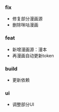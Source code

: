 ### fix

- 修复部分漫画源
- 删除咪咕漫画

### feat

- 新增漫画源：漫本
- 再漫画自动更新token
   
### build

- 更新依赖

### ui

- 调整部分UI

<!-- ### refactor -->

 
 